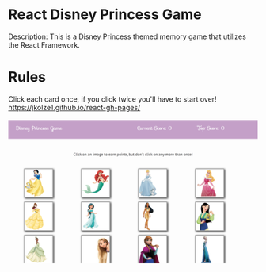 # React Disney Princess Game
Description: This is a Disney Princess themed memory game that utilizes the React Framework. <br>
# Rules <br>
Click each card once, if you click twice you'll have to start over!
https://jkolze1.github.io/react-gh-pages/ 
<br>
<br>
![Home](/img/pic.png 'Screenshot')

